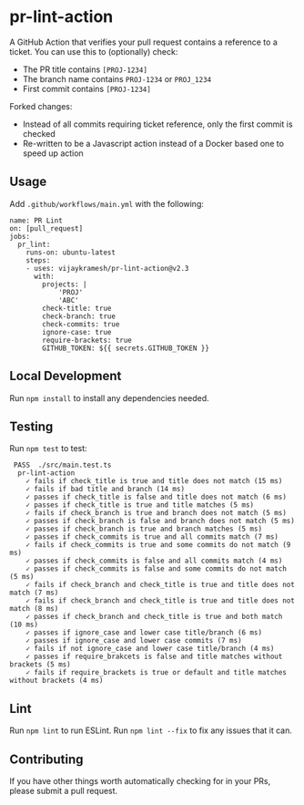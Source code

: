 # pr-lint-action

A GitHub Action that verifies your pull request contains a reference to a
ticket. You can use this to (optionally) check:

- The PR title contains `[PROJ-1234]`
- The branch name contains `PROJ-1234` or `PROJ_1234`
- First commit contains `[PROJ-1234]`

Forked changes:

- Instead of all commits requiring ticket reference, only the first commit is
  checked
- Re-written to be a Javascript action instead of a Docker based one to speed up
  action

## Usage

Add `.github/workflows/main.yml` with the following:

```
name: PR Lint
on: [pull_request]
jobs:
  pr_lint:
    runs-on: ubuntu-latest
    steps:
    - uses: vijaykramesh/pr-lint-action@v2.3
      with:
        projects: |
            'PROJ'
            'ABC'
        check-title: true
        check-branch: true
        check-commits: true
        ignore-case: true
        require-brackets: true
        GITHUB_TOKEN: ${{ secrets.GITHUB_TOKEN }}
```

## Local Development

Run `npm install` to install any dependencies needed.

## Testing

Run `npm test` to test:

```
 PASS  ./src/main.test.ts
  pr-lint-action
    ✓ fails if check_title is true and title does not match (15 ms)
    ✓ fails if bad title and branch (14 ms)
    ✓ passes if check_title is false and title does not match (6 ms)
    ✓ passes if check_title is true and title matches (5 ms)
    ✓ fails if check_branch is true and branch does not match (5 ms)
    ✓ passes if check_branch is false and branch does not match (5 ms)
    ✓ passes if check_branch is true and branch matches (5 ms)
    ✓ passes if check_commits is true and all commits match (7 ms)
    ✓ fails if check_commits is true and some commits do not match (9 ms)
    ✓ passes if check_commits is false and all commits match (4 ms)
    ✓ passes if check_commits is false and some commits do not match (5 ms)
    ✓ fails if check_branch and check_title is true and title does not match (7 ms)
    ✓ fails if check_branch and check_title is true and title does not match (8 ms)
    ✓ passes if check_branch and check_title is true and both match (10 ms)
    ✓ passes if ignore_case and lower case title/branch (6 ms)
    ✓ passes if ignore_case and lower case commits (7 ms)
    ✓ fails if not ignore_case and lower case title/branch (4 ms)
    ✓ passes if require_brakcets is false and title matches without brackets (5 ms)
    ✓ fails if require_brackets is true or default and title matches without brackets (4 ms)
```

## Lint

Run `npm lint` to run ESLint. Run `npm lint --fix` to fix any issues that it
can.

## Contributing

If you have other things worth automatically checking for in your PRs, please
submit a pull request.

